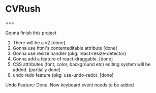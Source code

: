 # CVRush
===

Gonna finish this project
1. There will be a v2 [done]
2. Gonna use html's contenteditable attribute [done]
3. Gonna use resize handler (pkg: react-resize-detector)
4. Gonna add a feature of react-draggable. [done]
5. CSS attributes (font, color, background etc) editing system will be added. [partially done]
6. undo redo feature (pkg: use-undo-redo). [done]

Undo Feature:
    Done. Now keyboard event needs to be added
